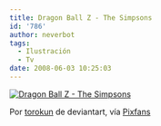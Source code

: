 ```yaml
---
title: Dragon Ball Z - The Simpsons
id: '786'
author: neverbot
tags:
  - Ilustración
  - Tv
date: 2008-06-03 10:25:03
---
```


[![Dragon Ball Z - The Simpsons](./simpsons_dragon_ball_z.jpg "The Simpsons - Dragon Ball Z")](http://torokun.deviantart.com/art/Simpsons-Z-55977159 "Dragon Ball Z - The Simpsons")

Por [torokun](http://torokun.deviantart.com/) de deviantart, vía [Pixfans](http://www.pixfans.com/dragon-ball-z-protagonizado-por-los-simpsons/)